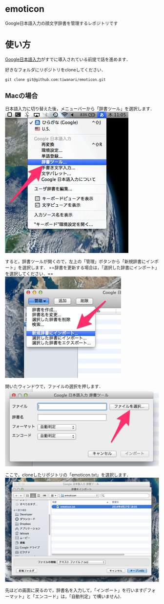emoticon
========

Google日本語入力の顔文字辞書を管理するレポジトリです

# 使い方
[Google日本語入力](http://www.google.co.jp/ime/)がすでに導入されている前提で話を進めます．

好きなフォルダにリポジトリをcloneしてください．
```
git clone git@github.com:tiwanari/emoticon.git
```

## Macの場合
日本語入力に切り替えた後，メニューバーから「辞書ツール」を選択します．
![menu](./docs/images/menu.png)

すると，辞書ツールが開くので，左上の「管理」ボタンから「新規辞書にインポート」を選択します．
==辞書を更新する場合は，「選択した辞書にインポート」を選択してください．==
![import](./docs/images/import.png)

開いたウィンドウで，ファイルの選択を押します．
![create new dict](./docs/images/create_new_dict.png)

ここで，cloneしたリポジトリの「emoticon.txt」を選択します．
![select](./docs/images/select.png)

先ほどの画面に戻るので，辞書名を入力して，「インポート」を行います(「フォーマット」と「エンコード」は，「自動判定」で構いません)．

